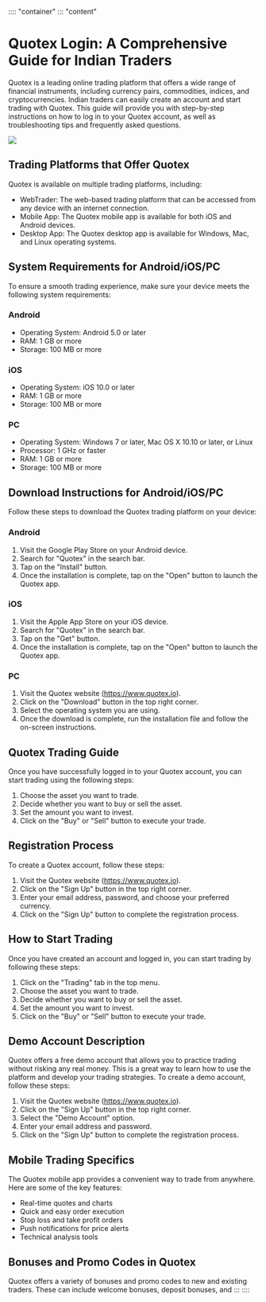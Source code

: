 :::: \"container\"
::: \"content\"
# Quotex Login: A Comprehensive Guide for Indian Traders

Quotex is a leading online trading platform that offers a wide range of
financial instruments, including currency pairs, commodities, indices,
and cryptocurrencies. Indian traders can easily create an account and
start trading with Quotex. This guide will provide you with step-by-step
instructions on how to log in to your Quotex account, as well as
troubleshooting tips and frequently asked questions.

[![](https://static.quotex.io/files/3_en/300_250.jpg)](https://traff.sbs/brokerqxlid)

## Trading Platforms that Offer Quotex

Quotex is available on multiple trading platforms, including:

-   WebTrader: The web-based trading platform that can be accessed from
    any device with an internet connection.
-   Mobile App: The Quotex mobile app is available for both iOS and
    Android devices.
-   Desktop App: The Quotex desktop app is available for Windows, Mac,
    and Linux operating systems.

## System Requirements for Android/iOS/PC

To ensure a smooth trading experience, make sure your device meets the
following system requirements:

### Android

-   Operating System: Android 5.0 or later
-   RAM: 1 GB or more
-   Storage: 100 MB or more

### iOS

-   Operating System: iOS 10.0 or later
-   RAM: 1 GB or more
-   Storage: 100 MB or more

### PC

-   Operating System: Windows 7 or later, Mac OS X 10.10 or later, or
    Linux
-   Processor: 1 GHz or faster
-   RAM: 1 GB or more
-   Storage: 100 MB or more

## Download Instructions for Android/iOS/PC

Follow these steps to download the Quotex trading platform on your
device:

### Android

1.  Visit the Google Play Store on your Android device.
2.  Search for "Quotex" in the search bar.
3.  Tap on the "Install" button.
4.  Once the installation is complete, tap on the "Open" button to
    launch the Quotex app.

### iOS

1.  Visit the Apple App Store on your iOS device.
2.  Search for "Quotex" in the search bar.
3.  Tap on the "Get" button.
4.  Once the installation is complete, tap on the "Open" button to
    launch the Quotex app.

### PC

1.  Visit the Quotex website (https://www.quotex.io).
2.  Click on the "Download" button in the top right corner.
3.  Select the operating system you are using.
4.  Once the download is complete, run the installation file and follow
    the on-screen instructions.

## Quotex Trading Guide

Once you have successfully logged in to your Quotex account, you can
start trading using the following steps:

1.  Choose the asset you want to trade.
2.  Decide whether you want to buy or sell the asset.
3.  Set the amount you want to invest.
4.  Click on the "Buy" or "Sell" button to execute your
    trade.

## Registration Process

To create a Quotex account, follow these steps:

1.  Visit the Quotex website (https://www.quotex.io).
2.  Click on the "Sign Up" button in the top right corner.
3.  Enter your email address, password, and choose your preferred
    currency.
4.  Click on the "Sign Up" button to complete the registration
    process.

## How to Start Trading

Once you have created an account and logged in, you can start trading by
following these steps:

1.  Click on the "Trading" tab in the top menu.
2.  Choose the asset you want to trade.
3.  Decide whether you want to buy or sell the asset.
4.  Set the amount you want to invest.
5.  Click on the "Buy" or "Sell" button to execute your
    trade.

## Demo Account Description

Quotex offers a free demo account that allows you to practice trading
without risking any real money. This is a great way to learn how to use
the platform and develop your trading strategies. To create a demo
account, follow these steps:

1.  Visit the Quotex website (https://www.quotex.io).
2.  Click on the "Sign Up" button in the top right corner.
3.  Select the "Demo Account" option.
4.  Enter your email address and password.
5.  Click on the "Sign Up" button to complete the registration
    process.

## Mobile Trading Specifics

The Quotex mobile app provides a convenient way to trade from anywhere.
Here are some of the key features:

-   Real-time quotes and charts
-   Quick and easy order execution
-   Stop loss and take profit orders
-   Push notifications for price alerts
-   Technical analysis tools

## Bonuses and Promo Codes in Quotex

Quotex offers a variety of bonuses and promo codes to new and existing
traders. These can include welcome bonuses, deposit bonuses, and
:::
::::

